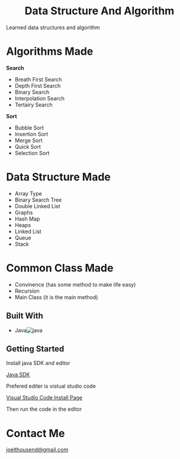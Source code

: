 <h1 align="center">Data Structure And Algorithm</h1>

<p>Learned data structures and algorithm</p>

<h1> Algorithms Made</h1>

<b>Search</b>
<ul>
  <li>Breath First Search</li>
  <li>Depth First Search</li>
  <li>Binary Search</li>
  <li>Interpolation Search</li>
  <li>Tertairy Search</li>
</ul>

<b>Sort</b>
<ul>
  <li>Bubble Sort</li>
  <li>Insertion Sort</li>
  <li>Merge Sort</li>
  <li>Quick Sort</li>
  <li>Selection Sort</li>
</ul>

<h1> Data Structure Made</h1>
<ul>
  <li>Array Type</li>
  <li>Binary Search Tree</li>
  <li>Double Linked List</li>
  <li>Graphs</li>
  <li>Hash Map</li>
  <li>Heaps</li>
  <li>Linked List</li>
  <li>Queue</li>
  <li>Stack</li>
</ul>

<h1> Common Class Made</h1>
<ul>
  <li>Convinence (has some method to make life easy) </li>
  <li> Recursion </li>
  <li> Main Class (it is the main method) </li>
</ul>


## Built With
- Java![java](https://img.icons8.com/fluency/48/java-coffee-cup-logo.png)

## Getting Started
<p> Install java SDK and editor </p>
<a href="https://www.oracle.com/java/technologies/downloads/">Java SDK</a>

<p> Prefered editer is vistual studio code </p>
<a href="https://code.visualstudio.com/download">Visual Studio Code Install Page</a>

Then run the code in the editor


<h1>Contact Me</h1>
<a href="joelthousend@gmail.com">joelthousend@gmail.com</a>
